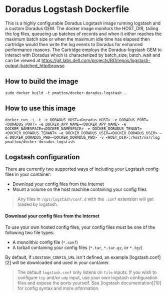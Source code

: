 # Doradus Logstash Dockerfile

This is a highly configurable Doradus Logstash image running logstash and a custom Doradus GEM.  The docker image monitors the HOST_DIR, tailing the log files, queueing up batches of records and when it either reaches the maximum batch size or when the maximum idle time has elapsed then cartridge would then write the log events to Doradus for enhanced performance reasons. The Cartridge employs the Doradus-logstash GEM to interact with Doradus which is characterized by batch_size, batch_wait and can be viewed at https://git.labs.dell.com/projects/BD/repos/logstash-output-batched_http/browse

## How to build the image

`sudo docker build -t pmattoo/docker-doradus-logstash .`

## How to use this image

`docker run -i -t -e DORADUS_HOST=<Doradus_HOST> -e DORADUS_PORT=<DORADUS_PORT> -e DOCKER_APP_NAME=<DOCKER_APP_NAME> -e DOCKER_NAMESPACE=<DOCKER_NAMESPACE> -e DOCKER_DORADUS_TENANT=<DOCKER_DORADUS_TENANT> –e DOCKER_DORADUS_USER=<DOCKER_DORADUS_USER> –e DOCKER_DORADUS_PWD=<DOCKER_DORADUS_PWD> -v <HOST_DIR>:/host/var/log pmattoo/docker-doradus-logstash`

## Logstash configuration

There are currently two supported ways of including your Logstash config files in your container:

  * Download your config files from the Internet
  * Mount a volume on the host machine containing your config files

> Any files in `/opt/logstash/conf.d` with the `.conf` extension will get loaded by logstash.

#### Download your config files from the Internet

To use your own hosted config files, your config files must be one of the following two file types:

  * A monolithic config file (`*.conf`)
  * A tarball containing your config files (`*.tar`, `*.tar.gz`, or `*.tgz`)

By default, if `LOGSTASH_CONFIG_URL` isn't defined, an example [logstash.conf][2] will be downloaded and used in your container.

> The default `logstash.conf` only listens on `file` inputs. If you wish to configure `tcp` and/or `udp` input, use your own logstash configuration files and expose the ports yourself. See [logstash documentation][10] for config syntax and more information.
